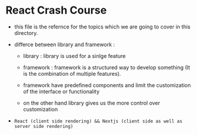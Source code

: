 # React Crash Course

- this file is the refernce for the topics which we are going to cover in this directory.

- differce between library and framework :
    - library : library is used for a sinlge feature
    - framework : framework is a structured way to develop something (It is the combination of multiple features).

    - framework have predefined components and limit the customization of the interface or functionality
    - on the other hand library gives us the more control over customization

- `React (client side rendering) && Nextjs (client side as well as server side rendering)`
